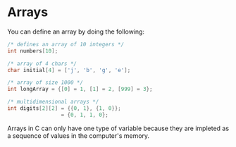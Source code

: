 # Arrays

You can define an array by doing the following:

```c
/* defines an array of 10 integers */
int numbers[10];

/* array of 4 chars */
char initial[4] = ['j', 'b', 'g', 'e'];

/* array of size 1000 */
int longArray = {[0] = 1, [1] = 2, [999] = 3}; 

/* multidimensional arrays */
int digits[2][2] = {{0, 1}, {1, 0}};
                 = {0, 1, 1, 0};
```

Arrays in C can only have one type of variable because they are impleted as a sequence of values in the computer's memory.